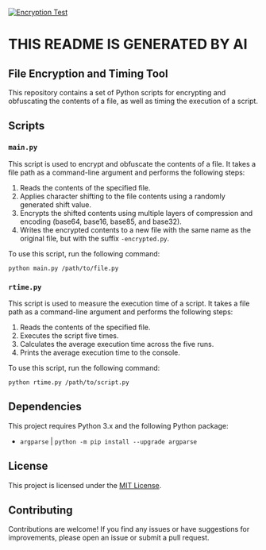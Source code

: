 [![Encryption Test](https://github.com/c2y5/EXA/actions/workflows/python-app.yml/badge.svg)](https://github.com/c2y5/EXA/actions/workflows/python-app.yml)

# THIS README IS GENERATED BY AI
## File Encryption and Timing Tool

This repository contains a set of Python scripts for encrypting and obfuscating the contents of a file, as well as timing the execution of a script.

## Scripts

### `main.py`

This script is used to encrypt and obfuscate the contents of a file. It takes a file path as a command-line argument and performs the following steps:

1. Reads the contents of the specified file.
2. Applies character shifting to the file contents using a randomly generated shift value.
3. Encrypts the shifted contents using multiple layers of compression and encoding (base64, base16, base85, and base32).
4. Writes the encrypted contents to a new file with the same name as the original file, but with the suffix `-encrypted.py`.

To use this script, run the following command:

```
python main.py /path/to/file.py
```


### `rtime.py`

This script is used to measure the execution time of a script. It takes a file path as a command-line argument and performs the following steps:

1. Reads the contents of the specified file.
2. Executes the script five times.
3. Calculates the average execution time across the five runs.
4. Prints the average execution time to the console.

To use this script, run the following command:

```
python rtime.py /path/to/script.py
```

## Dependencies

This project requires Python 3.x and the following Python package:

- `argparse` | ```python -m pip install --upgrade argparse```

## License

This project is licensed under the [MIT License](LICENSE).

## Contributing

Contributions are welcome! If you find any issues or have suggestions for improvements, please open an issue or submit a pull request.
